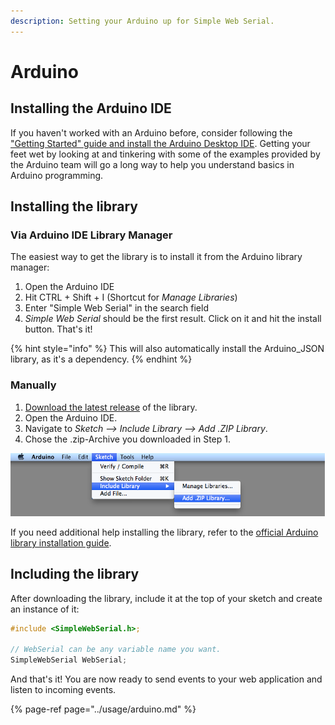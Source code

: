 ```yaml
---
description: Setting your Arduino up for Simple Web Serial.
---
```


# Arduino

## Installing the Arduino IDE

If you haven't worked with an Arduino before, consider following the ["Getting Started" guide and install the Arduino Desktop IDE](https://www.arduino.cc/en/Guide). Getting your feet wet by looking at and tinkering with some of the examples provided by the Arduino team will go a long way to help you understand basics in Arduino programming.

## Installing the library

### Via Arduino IDE Library Manager

The easiest way to get the library is to install it from the Arduino library manager:

1. Open the Arduino IDE
2. Hit CTRL + Shift + I \(Shortcut for _Manage Libraries_\) 
3. Enter "Simple Web Serial" in the search field
4. _Simple Web Serial_ should be the first result. Click on it and hit the install button. That's it!

{% hint style="info" %}
This will also automatically install the Arduino\_JSON library, as it's a dependency.
{% endhint %}

### Manually

1. [Download the latest release](https://github.com/fmgrafikdesign/simplewebserial-arduino-library/releases) of the library.
2. Open the Arduino IDE.
3. Navigate to _Sketch --&gt; Include Library --&gt; Add .ZIP Library_.
4. Chose the .zip-Archive you downloaded in Step 1.

![](../.gitbook/assets/image.png)

If you need additional help installing the library, refer to the [official Arduino library installation guide](https://www.arduino.cc/en/guide/libraries).

## Including the library

After downloading the library, include it at the top of your sketch and create an instance of it:

```c
#include <SimpleWebSerial.h>;

// WebSerial can be any variable name you want.
SimpleWebSerial WebSerial;
```

And that's it! You are now ready to send events to your web application and listen to incoming events.

{% page-ref page="../usage/arduino.md" %}



